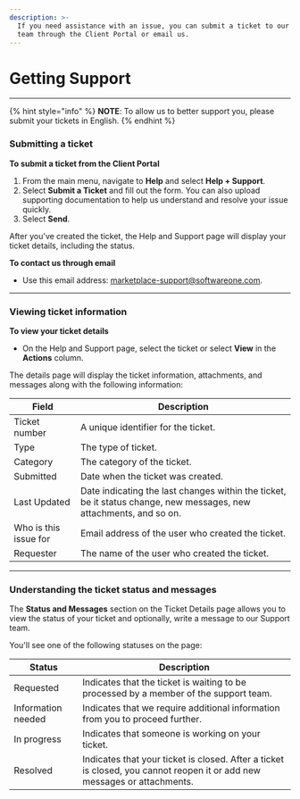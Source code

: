 ```yaml
---
description: >-
  If you need assistance with an issue, you can submit a ticket to our Support
  team through the Client Portal or email us.
---
```


# Getting Support

***

{% hint style="info" %}
**NOTE**: To allow us to better support you, please submit your tickets in English.
{% endhint %}

### **Submitting a ticket**

**To submit a ticket from the Client Portal**

1. From the main menu, navigate to **Help** and select **Help + Support**.
2. Select **Submit a Ticket** and fill out the form. You can also upload supporting documentation to help us understand and resolve your issue quickly.
3. Select **Send**.

After you've created the ticket,  the Help and Support page will display your ticket details, including the status.

**To contact us through email**

* Use this email address: [marketplace-support@softwareone.com](mailto:marketplace-support@softwareone.com).&#x20;

***

### Viewing ticket information

**To view your ticket details**

* On the Help and Support page, select the ticket or select **View** in the **Actions** column.

The details page will display the ticket information, attachments, and messages along with the following information:

| Field                 | Description                                                                                                        |
| --------------------- | ------------------------------------------------------------------------------------------------------------------ |
| Ticket number         | A unique identifier for the ticket.                                                                                |
| Type                  | The type of ticket.                                                                                                |
| Category              | The category of the ticket.                                                                                        |
| Submitted             | Date when the ticket was created.                                                                                  |
| Last Updated          | Date indicating the last changes within the ticket, be it status change, new messages, new attachments, and so on. |
| Who is this issue for | Email address of the user who created the ticket.                                                                  |
| Requester             | The name of the user who created the ticket.                                                                       |

***

### Understanding the ticket status and messages

The **Status and Messages** section on the Ticket Details page allows you to view the status of your ticket and optionally, write a message to our Support team.&#x20;

You'll see one of the following statuses on the page:

| Status             | Description                                                                                                              |
| ------------------ | ------------------------------------------------------------------------------------------------------------------------ |
| Requested          | Indicates that the ticket is waiting to be processed by a member of the support team.                                    |
| Information needed | Indicates that we require additional information from you to proceed further.                                            |
| In progress        | Indicates that someone is working on your ticket.                                                                        |
| Resolved           | Indicates that your ticket is closed. After a ticket is closed, you cannot reopen it or add new messages or attachments. |
